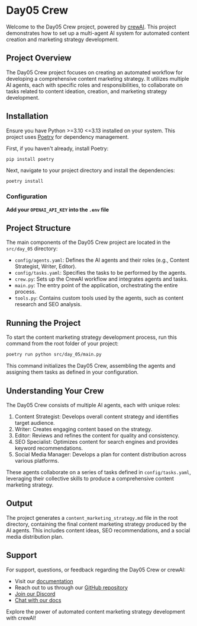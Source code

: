 # Day05 Crew

Welcome to the Day05 Crew project, powered by [crewAI](https://crewai.com). This project demonstrates how to set up a multi-agent AI system for automated content creation and marketing strategy development.

## Project Overview

The Day05 Crew project focuses on creating an automated workflow for developing a comprehensive content marketing strategy. It utilizes multiple AI agents, each with specific roles and responsibilities, to collaborate on tasks related to content ideation, creation, and marketing strategy development.

## Installation

Ensure you have Python >=3.10 <=3.13 installed on your system. This project uses [Poetry](https://python-poetry.org/) for dependency management.

First, if you haven't already, install Poetry:

```bash
pip install poetry
```

Next, navigate to your project directory and install the dependencies:

```bash
poetry install
```

### Configuration

**Add your `OPENAI_API_KEY` into the `.env` file**

## Project Structure

The main components of the Day05 Crew project are located in the `src/day_05` directory:

- `config/agents.yaml`: Defines the AI agents and their roles (e.g., Content Strategist, Writer, Editor).
- `config/tasks.yaml`: Specifies the tasks to be performed by the agents.
- `crew.py`: Sets up the CrewAI workflow and integrates agents and tasks.
- `main.py`: The entry point of the application, orchestrating the entire process.
- `tools.py`: Contains custom tools used by the agents, such as content research and SEO analysis.

## Running the Project

To start the content marketing strategy development process, run this command from the root folder of your project:

```bash
poetry run python src/day_05/main.py
```

This command initializes the Day05 Crew, assembling the agents and assigning them tasks as defined in your configuration.

## Understanding Your Crew

The Day05 Crew consists of multiple AI agents, each with unique roles:

1. Content Strategist: Develops overall content strategy and identifies target audience.
2. Writer: Creates engaging content based on the strategy.
3. Editor: Reviews and refines the content for quality and consistency.
4. SEO Specialist: Optimizes content for search engines and provides keyword recommendations.
5. Social Media Manager: Develops a plan for content distribution across various platforms.

These agents collaborate on a series of tasks defined in `config/tasks.yaml`, leveraging their collective skills to produce a comprehensive content marketing strategy.

## Output

The project generates a `content_marketing_strategy.md` file in the root directory, containing the final content marketing strategy produced by the AI agents. This includes content ideas, SEO recommendations, and a social media distribution plan.

## Support

For support, questions, or feedback regarding the Day05 Crew or crewAI:
- Visit our [documentation](https://docs.crewai.com)
- Reach out to us through our [GitHub repository](https://github.com/joaomdmoura/crewai)
- [Join our Discord](https://discord.com/invite/X4JWnZnxPb)
- [Chat with our docs](https://chatg.pt/DWjSBZn)

Explore the power of automated content marketing strategy development with crewAI!
